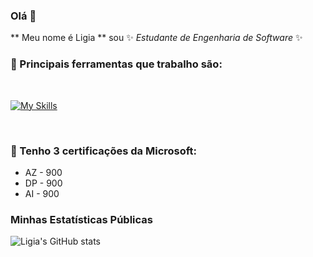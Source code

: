 ### Olá 👋

** Meu nome é Ligia ** sou   ✨ _Estudante de Engenharia de Software_ ✨
### 🔭 Principais ferramentas que trabalho são:
<br>

[![My Skills](https://skillicons.dev/icons?i=java,cs,py,js,html,css,mysql)](https://skillicons.dev)

<!-- https://github.com/tandpfun/skill-icons?tab=readme-ov-file#icons-list -->

<br>
<!-- ![Top Langs](https://github-readme-stats.vercel.app/api/top-langs/?username=Ligialuccas&layout=compact) -->

<!--[![Top Langs](https://github-readme-stats.vercel.app/api/top-langs/?username=Ligialuccas&layout=donut)](https://github.com/Ligialuccas/github-readme-stats) -->

### 🌱 Tenho 3 certificações da Microsoft:
- AZ - 900
- DP - 900
- AI - 900

### Minhas Estatísticas Públicas 

![Ligia's GitHub stats](https://github-readme-stats.vercel.app/api?username=Ligialuccas&show_icons=true&theme=synthwave)
